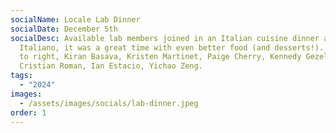 ```yaml
---
socialName: Locale Lab Dinner
socialDate: December 5th
socialDesc: Available lab members joined in an Italian cuisine dinner at Locale
  Italiano, it was a great time with even better food (and desserts!). From left
  to right, Kiran Basava, Kristen Martinet, Paige Cherry, Kennedy Gezella,
  Cristian Roman, Ian Estacio, Yichao Zeng.
tags:
  - "2024"
images:
  - /assets/images/socials/lab-dinner.jpeg
order: 1
---
```

